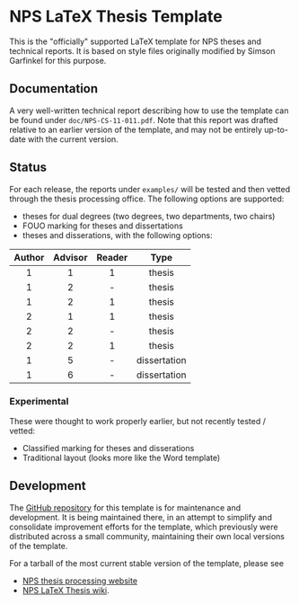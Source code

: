 NPS LaTeX Thesis Template
=========================

This is the "officially" supported LaTeX template
for NPS theses and technical reports. It is
based on style files originally modified by Simson Garfinkel
for this purpose.

Documentation
-------------
A very well-written technical report describing how to use the
template can be found under `doc/NPS-CS-11-011.pdf`. Note that this
report was drafted relative to an earlier version of the template, and may
not be entirely up-to-date with the current version.

Status
------
For each release, the reports under `examples/` will be tested and then vetted 
through the thesis processing office. The following options are supported:

* theses for dual degrees (two degrees, two departments, two chairs)
* FOUO marking for theses and dissertations
* theses and disserations, with the following options:

|  Author | Advisor | Reader | Type   |
|:-------:|:-------:|:------:|:------:|
| 1       | 1       | 1      | thesis |
| 1       | 2       | -      | thesis |
| 1       | 2       | 1      | thesis |
| 2       | 1       | 1      | thesis |
| 2       | 2       | -      | thesis |
| 2       | 2       | 1      | thesis |
| 1       | 5       | -      | dissertation |
| 1       | 6       | -      | dissertation |


### Experimental 
These were thought to work properly earlier, but not recently tested / vetted:

* Classified marking for theses and disserations
* Traditional layout (looks more like the Word template)


Development
-----------
The [GitHub repository](https://github.com/nps-tug/nps-thesis-template) 
for this template is for maintenance and development.
It is being maintained there, in an attempt to simplify and consolidate
improvement efforts for the template, which previously were distributed
across a small community, maintaining their own local versions of the template.

For a tarball of the most current stable version of the template, please see

* [NPS thesis processing website](http://www.nps.edu/research/research1.html)
* [NPS LaTeX Thesis wiki](https://wiki.nps.edu/display/LaTexTP/LaTex+Thesis+Portal).

